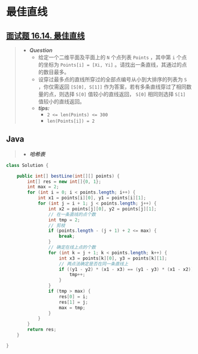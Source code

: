 # 最佳直线

## [面试题 16.14. 最佳直线](https://leetcode.cn/problems/best-line-lcci/)

> - ***Question***
>   - 给定一个二维平面及平面上的 `N` 个点列表 `Points` ，其中第 `i` 个点的坐标为 `Points[i] = [Xi, Yi]` 。请找出一条直线，其通过的点的数目最多。
>   - 设穿过最多点的直线所穿过的全部点编号从小到大排序的列表为 `S` ，你仅需返回 `[S[0], S[1]]` 作为答案，若有多条直线穿过了相同数量的点，则选择 `S[0]` 值较小的直线返回， `S[0]` 相同则选择 `S[1]` 值较小的直线返回。
>   - ***tips:***
>     - `2 <= len(Points) <= 300`
>     - `len(Points[i]) = 2`

## Java

> - ***哈希表***

```java
class Solution {

    public int[] bestLine(int[][] points) {
        int[] res = new int[]{0, 1};
        int max = 2;
        for (int i = 0; i < points.length; i++) {
            int x1 = points[i][0], y1 = points[i][1];
            for (int j = i + 1; j < points.length; j++) {
                int x2 = points[j][0], y2 = points[j][1];
                // 在一条直线的点个数
                int tmp = 2;
                // 剪枝
                if (points.length - (j + 1) + 2 <= max) {
                    break;
                }
                // 确定在线上点的个数
                for (int k = j + 1; k < points.length; k++) {
                    int x3 = points[k][0], y3 = points[k][1];
                    // 两点法确定是否在同一条直线上
                    if ((y1 - y2) * (x1 - x3) == (y1 - y3) * (x1 - x2)) {
                        tmp++;
                    }
                }
                if (tmp > max) {
                    res[0] = i;
                    res[1] = j;
                    max = tmp;
                }
            }
        }
        return res;
    }

}
```
